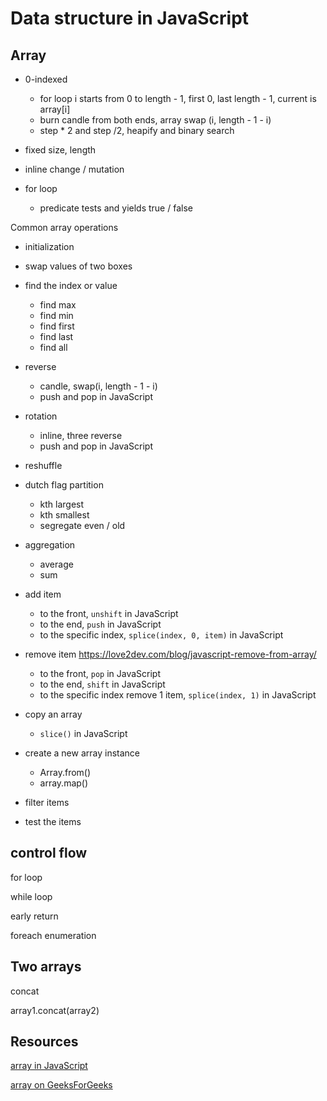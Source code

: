 # Data structure in JavaScript

## Array

- 0-indexed
  - for loop i starts from 0 to length - 1, first 0, last length - 1, current is array[i]
  - burn candle from both ends, array swap (i, length - 1 - i)
  - step \* 2 and step /2, heapify and binary search
- fixed size, length

- inline change / mutation

- for loop
  - predicate tests and yields true / false

Common array operations

- initialization
- swap values of two boxes
- find the index or value
  - find max
  - find min
  - find first
  - find last
  - find all
- reverse
  - candle, swap(i, length - 1 - i)
  - push and pop in JavaScript
- rotation
  - inline, three reverse
  - push and pop in JavaScript
- reshuffle
- dutch flag partition
  - kth largest
  - kth smallest
  - segregate even / old
- aggregation
  - average
  - sum
- add item
  - to the front, `unshift` in JavaScript
  - to the end, `push` in JavaScript
  - to the specific index, `splice(index, 0, item)` in JavaScript
- remove item <https://love2dev.com/blog/javascript-remove-from-array/>
  - to the front, `pop` in JavaScript
  - to the end, `shift` in JavaScript
  - to the specific index remove 1 item, `splice(index, 1)` in JavaScript
- copy an array
  - `slice()` in JavaScript
- create a new array instance

  - Array.from()
  - array.map()

- filter items

- test the items

## control flow

for loop

while loop

early return

foreach enumeration

## Two arrays

concat

array1.concat(array2)

## Resources

[array in JavaScript](https://developer.mozilla.org/en-US/docs/Web/JavaScript/Reference/Global_Objects/Array)

[array on GeeksForGeeks](https://www.geeksforgeeks.org/array-data-structure/)
